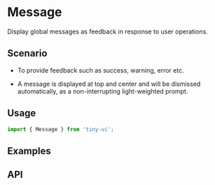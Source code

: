 # Message

Display global messages as feedback in response to user operations.

## Scenario

- To provide feedback such as success, warning, error etc.

- A message is displayed at top and center and will be dismissed automatically, as a non-interrupting light-weighted prompt.

## Usage

```js
import { Message } from 'tiny-ui';
```

## Examples

<!--{demo}-->

## API


